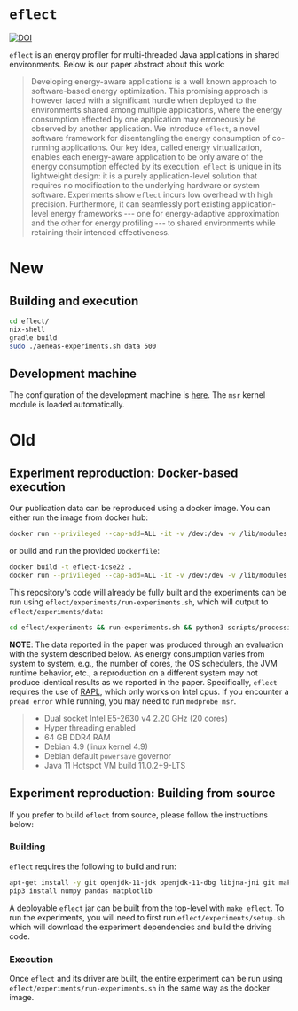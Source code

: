 # `eflect` #

[![DOI](https://zenodo.org/badge/289755847.svg)](https://zenodo.org/badge/latestdoi/289755847)

`eflect` is an energy profiler for multi-threaded Java applications in shared environments. Below is our paper abstract about this work:

> Developing energy-aware applications is a well known approach to software-based energy optimization. This promising approach is however faced with a significant hurdle when deployed to the environments shared among multiple applications, where the energy consumption effected by one application may erroneously be observed by another application. We introduce `eflect`, a novel software framework for disentangling the energy consumption of co-running applications. Our key idea, called energy virtualization, enables each energy-aware application to be only aware of the energy consumption effected by its execution. `eflect` is unique in its lightweight design: it is a purely application-level solution that requires no modification to the underlying hardware or system software. Experiments show `eflect` incurs low overhead with high precision. Furthermore, it can seamlessly port existing application-level energy frameworks --- one for energy-adaptive approximation and the other for energy profiling --- to shared environments while retaining their intended effectiveness.

# New

## Building and execution

```bash
cd eflect/
nix-shell
gradle build
sudo ./aeneas-experiments.sh data 500
```

## Development machine

The configuration of the development machine is [here](https://github.com/UM-LPM/server/blob/master/machines/aeneas/configuration.nix). The ```msr``` kernel module is loaded automatically.

# Old

## Experiment reproduction: Docker-based execution ##

Our publication data can be reproduced using a docker image. You can either run the image from docker hub:

```bash
docker run --privileged --cap-add=ALL -it -v /dev:/dev -v /lib/modules:/lib/modules pleflect/eflect:latest
```

or build and run the provided `Dockerfile`:

```bash
docker build -t eflect-icse22 .
docker run --privileged --cap-add=ALL -it -v /dev:/dev -v /lib/modules:/lib/modules pleflect/eflect:latest
```

This repository's code will already be fully built and the experiments can be run using `eflect/experiments/run-experiments.sh`, which will output to `eflect/experiments/data`:

```bash
cd eflect/experiments && run-experiments.sh && python3 scripts/processing data
```

**NOTE**: The data reported in the paper was produced through an evaluation with the system described below. As energy consumption varies from system to system, e.g., the number of cores, the OS schedulers, the JVM runtime behavior, etc., a reproduction on a different system may not produce identical results as we reported in the paper. Specifically, `eflect` requires the use of [RAPL](https://en.wikipedia.org/wiki/Perf_(Linux)#RAPL), which only works on Intel cpus. If you encounter a `pread error` while running, you may need to run `modprobe msr`.

  > - Dual socket Intel E5-2630 v4 2.20 GHz (20 cores)
  > - Hyper threading enabled
  > - 64 GB DDR4 RAM
  > - Debian 4.9 (linux kernel 4.9)
  > - Debian default `powersave` governor
  > - Java 11 Hotspot VM build 11.0.2+9-LTS

## Experiment reproduction: Building from source ##

If you prefer to build `eflect` from source, please follow the instructions below:

### Building ###

`eflect` requires the following to build and run:

```bash
apt-get install -y git openjdk-11-jdk openjdk-11-dbg libjna-jni git make wget kmod python3 python3-pip
pip3 install numpy pandas matplotlib
```

A deployable `eflect` jar can be built from the top-level with `make eflect`. To run the experiments, you will need to first run `eflect/experiments/setup.sh` which will download the experiment dependencies and build the driving code.

### Execution ###

Once `eflect` and its driver are built, the entire experiment can be run using `eflect/experiments/run-experiments.sh` in the same way as the docker image.
